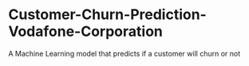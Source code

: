 # Customer-Churn-Prediction-Vodafone-Corporation
A Machine Learning model that predicts if a customer will churn or not
